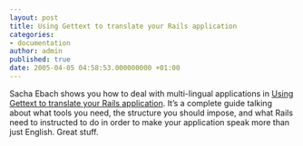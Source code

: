 ```yaml
---
layout: post
title: Using Gettext to translate your Rails application
categories:
- documentation
author: admin
published: true
date: 2005-04-05 04:58:53.000000000 +01:00
---
```

<p>Sacha Ebach shows you how to deal with multi-lingual applications in <a href="http://manuals.rubyonrails.com/read/chapter/82">Using Gettext to translate your Rails application</a>. It&#8217;s a complete guide talking about what tools you need, the structure you should impose, and what Rails need to instructed to do in order to make your application speak more than just English. Great stuff.</p>